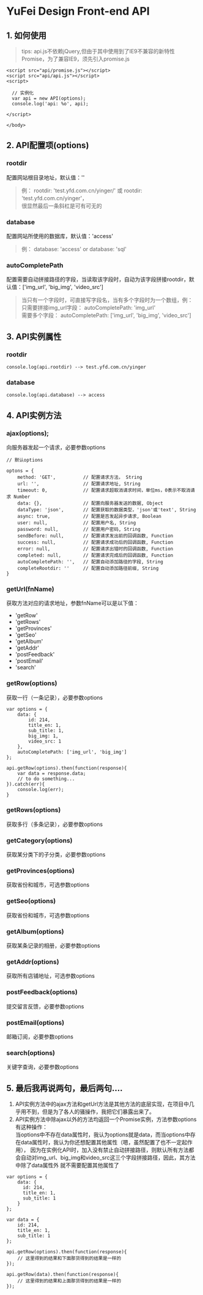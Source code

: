 # YuFei Design Front-end API


## 1. 如何使用

> tips: api.js不依赖jQuery,但由于其中使用到了IE9不兼容的新特性Promise，为了兼容IE9，须先引入promise.js

````
<script src="api/promise.js"></script>
<script src="api/api.js"></script>
<script>
 
  // 实例化
  var api = new API(options);
  console.log('api: %o', api);
  
</script>
 
</body>
````

## 2. API配置项(options)
  ### rootdir
  配置网站根目录地址，默认值：''
  > 例：
    rootdir: 'test.yfd.com.cn/yinger/' 或 rootdir: 'test.yfd.com.cn/yinger'，<br>
    很显然最后一条斜杠是可有可无的
  
  ### database
  配置网站所使用的数据库，默认值：'access'
  > 例：
    database: 'access' or database: 'sql'
    
  ### autoCompletePath
  配置需要自动拼接路径的字段，当读取该字段时，自动为该字段拼接rootdir，默认值：['img_url', 'big_img', 'video_src']
  > 当只有一个字段时，可直接写字段名，当有多个字段时为一个数组，例：<br>
  只需要拼接img_url字段： autoCompletePath: 'img_url' <br>
  需要多个字段： autoCompletePath: ['img_url', 'big_img', 'video_src']
  

## 3. API实例属性
  ### rootdir
  ````$xslt
  console.log(api.rootdir) --> test.yfd.com.cn/yinger
  ````
  ### database
  ````$xslt
  console.log(api.database) --> access
  ````
  
## 4. API实例方法
  ### ajax(options);
  向服务器发起一个请求，必要参数options
  ````options配置说明
  // 默认options
   
  optons = {
      method: 'GET',          // 配置请求方法， String
      url: '',                // 配置请求地址, String
      timeout: 0,             // 配置请求超取消请求时间，单位ms，0表示不取消请求 Number
      data: {},               // 配置向服务器发送的数据, Object
      dataType: 'json',       // 配置获取的数据类型，'json'或'text', String
      async: true,            // 配置是否发起异步请求, Boolean
      user: null,             // 配置用户名, String
      password: null,         // 配置用户密码, String
      sendBefore: null,       // 配置请求发出前的回调函数, Function
      success: null,          // 配置请求成功后的回调函数, Function
      error: null,            // 配置请求出错时的回调函数, Function
      completed: null,        // 配置请求完成后的回调函数, Function
      autoCompletePath: '',   // 配置自动添加路径的字段, String
      completeRootdir: ''     // 配置自动添加路径前缀, String
  }
 ````
 
 ### getUrl(fnName)
  获取方法对应的请求地址，参数fnName可以是以下值：
  - 'getRow'
  - 'getRows'
  - 'getProvinces'
  - 'getSeo'
  - 'getAlbum'
  - 'getAddr'
  - 'postFeedback'
  - 'postEmail'
  - 'search'
  
 
  
  ### getRow(options)
  获取一行（一条记录），必要参数options
  ````$xslt
  var options = {
      data: {
          id: 214,
          title_en: 1,
          sub_title: 1,
          big_img: 1,
          video_src: 1
      },
      autoCompletePath: ['img_url', 'big_img']
  };
   
  api.getRow(options).then(function(response){
      var data = response.data;
      // to do something...
  }).catch(err){
      console.log(err);
  }
````
  
  ### getRows(options)
  获取多行（多条记录），必要参数options
  
  ### getCategory(options)
  获取某分类下的子分类，必要参数options
  
  ### getProvinces(options)
  获取省份和城市，可选参数options
  
  ### getSeo(options)
  获取省份和城市，可选参数options
  
  ### getAlbum(options)
  获取某条记录的相册，必要参数options
  
  ### getAddr(options)
  获取所有店铺地址，可选参数options
  
  ### postFeedback(options)
  提交留言反馈，必要参数options
  
  ### postEmail(options)
  邮箱订阅，必要参数options
  
  ### search(options)
  关键字查询，必要参数options
  
  
## 5. 最后我再说两句，最后两句....
  1. API实例方法中的ajax方法和getUrl方法是其他方法的底层实现，在项目中几乎用不到，但是为了各人的骚操作，我把它们暴露出来了。
  2. API实例方法中除ajax以外的方法均返回一个Promise实例，方法参数options有这种操作：<br>
  当options中不存在data属性时，我认为options就是data，而当options中存在data属性时，我认为你还想配置其他属性（嗯，虽然配置了也不一定起作用），
  因为在实例化API时，加入没有禁止自动拼接路径，则默认所有方法都会自动对img_url、big_img和video_src这三个字段拼接路径，因此，其方法中除了data属性外
  就不需要配置其他属性了
  ````$xslt
  var options = {
      data: {
        id: 214,
        title_en: 1,
        sub_title: 1
      }
  };
   
  var data = {
      id: 214,
      title_en: 1,
      sub_title: 1
  };
   
  api.getRow(options).then(function(response){
      // 这里得到的结果和下面那货得到的结果是一样的
  });
   
  api.getRow(data).then(function(response){
      // 这里得到的结果和上面那货得到的结果是一样的
  });
  
  ````
    

